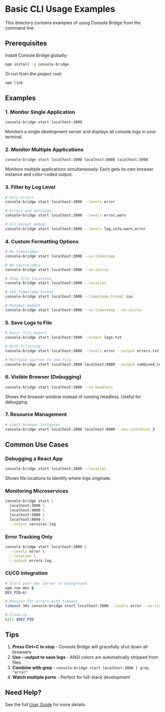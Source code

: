 # Basic CLI Usage Examples

This directory contains examples of using Console Bridge from the command line.

## Prerequisites

Install Console Bridge globally:

```bash
npm install -g console-bridge
```

Or run from the project root:

```bash
npm link
```

## Examples

### 1. Monitor Single Application

```bash
console-bridge start localhost:3000
```

Monitors a single development server and displays all console logs in your terminal.

### 2. Monitor Multiple Applications

```bash
console-bridge start localhost:3000 localhost:8080 localhost:5000
```

Monitors multiple applications simultaneously. Each gets its own browser instance and color-coded output.

### 3. Filter by Log Level

```bash
# Only errors
console-bridge start localhost:3000 --levels error

# Errors and warnings
console-bridge start localhost:3000 --levels error,warn

# All except debug
console-bridge start localhost:3000 --levels log,info,warn,error
```

### 4. Custom Formatting Options

```bash
# No timestamps
console-bridge start localhost:3000 --no-timestamp

# No source URLs
console-bridge start localhost:3000 --no-source

# Show file locations
console-bridge start localhost:3000 --location

# ISO timestamp format
console-bridge start localhost:3000 --timestamp-format iso

# Minimal output
console-bridge start localhost:3000 --no-timestamp --no-source
```

### 5. Save Logs to File

```bash
# Basic file export
console-bridge start localhost:3000 --output logs.txt

# With filtering
console-bridge start localhost:3000 --levels error --output errors.txt

# Multiple sources to one file
console-bridge start localhost:3000 localhost:8080 --output combined.log
```

### 6. Visible Browser (Debugging)

```bash
console-bridge start localhost:3000 --no-headless
```

Shows the browser window instead of running headless. Useful for debugging.

### 7. Resource Management

```bash
# Limit browser instances
console-bridge start localhost:3000 localhost:8080 --max-instances 3
```

## Common Use Cases

### Debugging a React App

```bash
console-bridge start localhost:3000 --location
```

Shows file locations to identify where logs originate.

### Monitoring Microservices

```bash
console-bridge start \
  localhost:3000 \
  localhost:4000 \
  localhost:5000 \
  localhost:8080 \
  --output services.log
```

### Error Tracking Only

```bash
console-bridge start localhost:3000 \
  --levels error \
  --location \
  --output errors.log
```

### CI/CD Integration

```bash
# Start your dev server in background
npm run dev &
DEV_PID=$!

# Monitor for errors with timeout
timeout 30s console-bridge start localhost:3000 --levels error --no-timestamp

# Clean up
kill $DEV_PID
```

## Tips

1. **Press Ctrl+C to stop** - Console Bridge will gracefully shut down all browsers
2. **Use --output to save logs** - ANSI colors are automatically stripped from files
3. **Combine with grep** - `console-bridge start localhost:3000 | grep "error"`
4. **Watch multiple ports** - Perfect for full-stack development

## Need Help?

See the full [User Guide](../../docs/USAGE.md) for more details.
